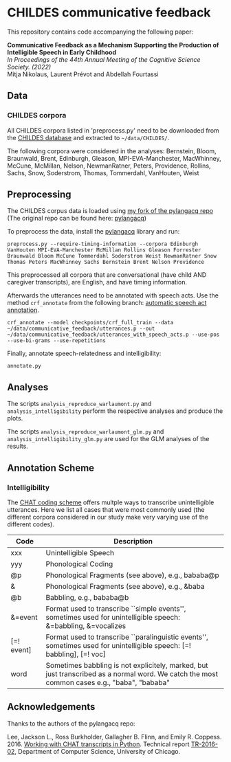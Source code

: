 # CHILDES communicative feedback

This repository contains code accompanying the following paper:

**Communicative Feedback as a Mechanism Supporting the Production of Intelligible Speech in Early Childhood** \
*In Proceedings of the 44th Annual Meeting of the Cognitive Science Society. (2022)* \
Mitja Nikolaus, Laurent Prévot and Abdellah Fourtassi

## Data

### CHILDES corpora
All CHILDES corpora listed in 'preprocess.py' need to be downloaded from the
[CHILDES database](https://childes.talkbank.org/) and extracted to `~/data/CHILDES/`.

The following corpora were considered in the analyses:
Bernstein, Bloom, Braunwald, Brent, Edinburgh, Gleason, MPI-EVA-Manchester, MacWhinney, McCune, McMillan, Nelson, NewmanRatner, Peters, Providence, Rollins, Sachs, Snow, Soderstrom, Thomas, Tommerdahl, VanHouten, Weist

## Preprocessing

The CHILDES corpus data is loaded using [my fork of the pylangacq repo](https://github.com/mitjanikolaus/pylangacq)
(The original repo can be found here: [pylangacq](https://github.com/jacksonllee/pylangacq))

To preprocess the data, install the [pylangacq](https://github.com/mitjanikolaus/pylangacq) library
and run:
```
preprocess.py --require-timing-information --corpora Edinburgh VanHouten MPI-EVA-Manchester McMillan Rollins Gleason Forrester Braunwald Bloom McCune Tommerdahl Soderstrom Weist NewmanRatner Snow Thomas Peters MacWhinney Sachs Bernstein Brent Nelson Providence
```
This preprocessed all corpora that are conversational (have child AND caregiver transcripts), are English, and
have timing information.

Afterwards the utterances need to be annotated with speech acts. Use the method `crf_annotate` from the following
branch: [automatic speech act annotation](https://github.com/mitjanikolaus/childes-speech-acts/tree/new-data-loading).
```
crf_annotate --model checkpoints/crf_full_train --data ~/data/communicative_feedback/utterances.p --out ~/data/communicative_feedback/utterances_with_speech_acts.p --use-pos --use-bi-grams --use-repetitions
```

Finally, annotate speech-relatedness and intelligibility:
```
annotate.py
```

## Analyses

The scripts `analysis_reproduce_warlaumont.py` and `analysis_intelligibility` perform the respective analyses and
produce the plots.

The scripts `analysis_reproduce_warlaumont_glm.py` and `analysis_intelligibility_glm.py` are used for the GLM analyses
of the results.


## Annotation Scheme

### Intelligibility

The [CHAT coding scheme](https://talkbank.org/manuals/CHAT.pdf) offers multple ways to transcribe unintelligible
utterances. Here we list all cases that were most commonly used (the different corpora considered in our study make very
varying use of the different codes).

| Code       | Description                                                                                                                                |
|------------|--------------------------------------------------------------------------------------------------------------------------------------------|
| xxx        | Unintelligible Speech                                                                                                                      |
| yyy        | Phonological Coding                                                                                                                        |
| @p         | Phonological Fragments (see above), e.g., bababa@p                                                                                         |
| \&         | Phonological Fragments (see above), e.g., \&baba                                                                                           |
| @b         | Babbling, e.g., bababa@b                                                                                                                   |
| \&=event   | Format used to transcribe ``simple events'', sometimes used for unintelligible speech: \&=babbling, \&=vocalizes                           |
| [=! event] | Format used to transcribe ``paralinguistic events'', sometimes used for unintelligible speech: [=! babbling], [=! voc]                     |
| word | Sometimes babbling is not explicitely, marked, but just transcribed as a normal word. We catch the most common cases e.g., "baba", "bababa" |





## Acknowledgements
Thanks to the authors of the pylangacq repo: 

Lee, Jackson L., Ross Burkholder, Gallagher B. Flinn, and Emily R. Coppess. 2016.
[Working with CHAT transcripts in Python](https://jacksonllee.com/papers/lee-etal-2016-pylangacq.pdf).
Technical report [TR-2016-02](https://newtraell.cs.uchicago.edu/research/publications/techreports/TR-2016-02),
Department of Computer Science, University of Chicago.

